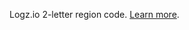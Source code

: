 Logz.io 2-letter region code. [Learn more](https://docs.logz.io/docs/user-guide/admin/hosting-regions/account-region/).